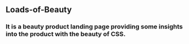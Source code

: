 ## Loads-of-Beauty 
### It is a beauty product landing page providing some insights into the product with the beauty of CSS. 
